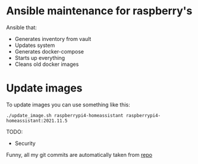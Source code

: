 # Ansible maintenance for raspberry's

Ansible that:

- Generates inventory from vault
- Updates system
- Generates docker-compose
- Starts up everything
- Cleans old docker images

# Update images

To update images you can use something like this:

```
./update_image.sh raspberrypi4-homeassistant raspberrypi4-homeassistant:2021.11.5
```


TODO:

- Security

Funny, all my git commits are automatically taken from [repo](http://whatthecommit.com/index.txt)
